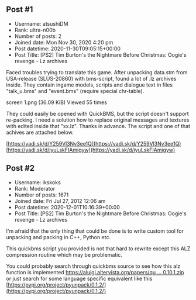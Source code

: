 ## Post #1
- Username: atsushiDM
- Rank: ultra-n00b
- Number of posts: 2
- Joined date: Mon Nov 30, 2020 4:20 pm
- Post datetime: 2020-11-30T09:05:15+00:00
- Post Title: [PS2] Tim Burton's the Nightmare Before Christmas: Oogie's revenge - Lz archives

Faced troubles trying to translate this game.
After unpacking data.stm from USA-release (SLUS-20860) with bms-script, found a lot of .lz archives inside. They contain ingame models, scripts and dialogue text in files "talk_u.bms" and "event.bms" (require special chr-table).



screen 1.png (36.09 KiB) Viewed 55 times


They could easily be opened with QuickBMS, but the script doesn't support re-packing. I need a solution how to replace original messages and textures with edited inside that "xx.lz". Thanks in advance. The script and one of that achives are attached below.

[https://yadi.sk/d/Y259Vl3Nv3ee1Q](https://yadi.sk/d/Y259Vl3Nv3ee1Q)
[https://yadi.sk/d/iyuLskFIAmigyw](https://yadi.sk/d/iyuLskFIAmigyw)
## Post #2
- Username: ikskoks
- Rank: Moderator
- Number of posts: 1671
- Joined date: Fri Jul 27, 2012 12:06 am
- Post datetime: 2020-12-01T10:16:39+00:00
- Post Title: [PS2] Tim Burton's the Nightmare Before Christmas: Oogie's revenge - Lz archives

I'm afraid that the only thing that could be done is to write custom tool
for unpacking and packing in C++, Python etc.

This  quickbms script you provided is not that hard to rewrite
except this ALZ compression routine which may be problematic.

You could probably search through quickbms source to see how this alz function is implemented [https://aluigi.altervista.org/papers/qu ... 0.10.1.zip](https://aluigi.altervista.org/papers/quickbms-src-0.10.1.zip)
or just search for some language specific equivalent like this [https://pypi.org/project/pyunpack/0.1.2/](https://pypi.org/project/pyunpack/0.1.2/)
